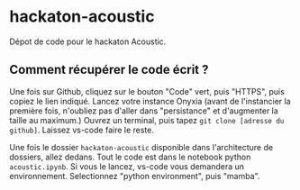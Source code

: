 # hackaton-acoustic
Dépot de code pour le hackaton Acoustic.

## Comment récupérer le code écrit ?

Une fois sur Github, cliquez sur le bouton "Code" vert, puis "HTTPS", puis copiez le lien indiqué.
Lancez votre instance Onyxia (avant de l'instancier la première fois, n'oubliez pas d'aller dans "persistance" et d'augmenter la taille au maximum.)
Ouvrez un terminal, puis tapez `git clone [adresse du github]`.
Laissez vs-code faire le reste.

Une fois le dossier `hackaton-acoustic` disponible dans l'architecture de dossiers, allez dedans.
Tout le code est dans le notebook python `acoustic.ipynb`.
Si vous le lancez, vs-code vous demandera un environnement. Selectionnez "python environment", puis "mamba".

